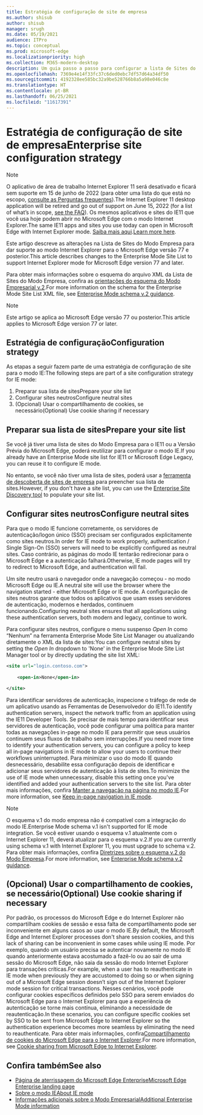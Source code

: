 ```yaml
---
title: Estratégia de configuração de site de empresa
ms.author: shisub
author: shisub
manager: srugh
ms.date: 05/19/2021
audience: ITPro
ms.topic: conceptual
ms.prod: microsoft-edge
ms.localizationpriority: high
ms.collection: M365-modern-desktop
description: Um guia passo a passo para configurar a lista de Sites do Modo Empresa para o modo Internet Explorer.
ms.openlocfilehash: 7369e4e14f33fc37c6ded0ebc7df57d64a34df50
ms.sourcegitcommit: 4192328ee585bc32a9be528766b8a5a98e046c8e
ms.translationtype: HT
ms.contentlocale: pt-BR
ms.lasthandoff: 06/25/2021
ms.locfileid: "11617391"
---
```

# <a name="enterprise-site-configuration-strategy"></a><span data-ttu-id="43a25-103">Estratégia de configuração de site de empresa</span><span class="sxs-lookup"><span data-stu-id="43a25-103">Enterprise site configuration strategy</span></span>

>[!Note]
> <span data-ttu-id="43a25-104">O aplicativo de área de trabalho Internet Explorer 11 será desativado e ficará sem suporte em 15 de junho de 2022 (para obter uma lista do que está no escopo, [consulte as Perguntas frequentes](https://techcommunity.microsoft.com/t5/windows-it-pro-blog/internet-explorer-11-desktop-app-retirement-faq/ba-p/2366549)).</span><span class="sxs-lookup"><span data-stu-id="43a25-104">The Internet Explorer 11 desktop application will be retired and go out of support on June 15, 2022 (for a list of what’s in scope, [see the FAQ](https://techcommunity.microsoft.com/t5/windows-it-pro-blog/internet-explorer-11-desktop-app-retirement-faq/ba-p/2366549)).</span></span> <span data-ttu-id="43a25-105">Os mesmos aplicativos e sites do IE11 que você usa hoje podem abrir no Microsoft Edge com o modo Internet Explorer.</span><span class="sxs-lookup"><span data-stu-id="43a25-105">The same IE11 apps and sites you use today can open in Microsoft Edge with Internet Explorer mode.</span></span> <span data-ttu-id="43a25-106">[Saiba mais aqui](https://blogs.windows.com/windowsexperience/2021/05/19/the-future-of-internet-explorer-on-windows-10-is-in-microsoft-edge/).</span><span class="sxs-lookup"><span data-stu-id="43a25-106">[Learn more here](https://blogs.windows.com/windowsexperience/2021/05/19/the-future-of-internet-explorer-on-windows-10-is-in-microsoft-edge/).</span></span>

<span data-ttu-id="43a25-107">Este artigo descreve as alterações na Lista de Sites do Modo Empresa para dar suporte ao modo Internet Explorer para o Microsoft Edge versão 77 e posterior.</span><span class="sxs-lookup"><span data-stu-id="43a25-107">This article describes changes to the Enterprise Mode Site List to support Internet Explorer mode for Microsoft Edge version 77 and later.</span></span>

<span data-ttu-id="43a25-108">Para obter mais informações sobre o esquema do arquivo XML da Lista de Sites do Modo Empresa, confira as [orientações do esquema do Modo Empresarial v.2](/internet-explorer/ie11-deploy-guide/enterprise-mode-schema-version-2-guidance).</span><span class="sxs-lookup"><span data-stu-id="43a25-108">For more information on the schema for the Enterprise Mode Site List XML file, see [Enterprise Mode schema v.2 guidance](/internet-explorer/ie11-deploy-guide/enterprise-mode-schema-version-2-guidance).</span></span>

> [!NOTE]
> <span data-ttu-id="43a25-109">Este artigo se aplica ao Microsoft Edge versão 77 ou posterior.</span><span class="sxs-lookup"><span data-stu-id="43a25-109">This article applies to Microsoft Edge version 77 or later.</span></span>
<!--
## Updated schema elements

The following table describes the \<open-in app\> element added to the v.2 of the Enterprise Mode schema:

| **Element** | **Description** |
| --- | --- |
| \<open-in app="**true**"\> | A child element that controls what browser is used for sites. This element is required for sites that need to **open in IE11**.|

**Example:**

``` xml
<site url="contoso.com">

  <open-in app="true">IE11</open-in>

</site>
```

The following table shows the possible values of the \<open-in\> element:

| **Value** | **Description** |
| --- | --- |
| **\<open-in\>IE11\</open-in\>** | Opens the site in IE mode or a full IE11 window. To enable IE mode, see [Configure IE mode policies](./edge-ie-mode-policies.md)|
| **\<open-in app="**true**"\>IE11\</open-in\>** | Opens the site in a full IE11 window |
| **\<open-in\>MSEdge\</open-in\>** | Opens the site in Microsoft Edge |
| **\<open-in\>None or not specified\</open-in\>** | Opens the site in the default browser or in the browser where the user navigated to the site. |
|**\<open-in\>Configurable\</open-in\>** | Allows the site to participate in IE mode engine determination. To learn more, see [Learn about Configurable sites in IE mode](edge-learnmore-configurable-sites-ie-mode.md).  |

>[!NOTE]
> The attribute app=**"true"** is only recognized when associated to _'open-in' IE11_. Adding it to the other 'open-in' elements won't change browser behavior.   -->

## <a name="configuration-strategy"></a><span data-ttu-id="43a25-110">Estratégia de configuração</span><span class="sxs-lookup"><span data-stu-id="43a25-110">Configuration strategy</span></span>

<span data-ttu-id="43a25-111">As etapas a seguir fazem parte de uma estratégia de configuração de site para o modo IE:</span><span class="sxs-lookup"><span data-stu-id="43a25-111">The following steps are part of a site configuration strategy for IE mode:</span></span>
1. <span data-ttu-id="43a25-112">Preparar sua lista de sites</span><span class="sxs-lookup"><span data-stu-id="43a25-112">Prepare your site list</span></span>
2. <span data-ttu-id="43a25-113">Configurar sites neutros</span><span class="sxs-lookup"><span data-stu-id="43a25-113">Configure neutral sites</span></span>
3. <span data-ttu-id="43a25-114">(Opcional) Usar o compartilhamento de cookies, se necessário</span><span class="sxs-lookup"><span data-stu-id="43a25-114">(Optional) Use cookie sharing if necessary</span></span>

<!--
Step 1.  – if you don’t have one use Site Discovery Step-by-Step
Step 2 – Neutral sites + sticky mode
        Use more examples and explain sticky mode better
Step 3 – If that doesn’t cover your needs, then use Cookie sharing -->

## <a name="prepare-your-site-list"></a><span data-ttu-id="43a25-115">Preparar sua lista de sites</span><span class="sxs-lookup"><span data-stu-id="43a25-115">Prepare your site list</span></span>

<span data-ttu-id="43a25-116">Se você já tiver uma lista de sites do Modo Empresa para o IE11 ou a Versão Prévia do Microsoft Edge, poderá reutilizar para configurar o modo IE.</span><span class="sxs-lookup"><span data-stu-id="43a25-116">If you already have an Enterprise Mode site list for IE11 or Microsoft Edge Legacy, you can reuse it to configure IE mode.</span></span>

<span data-ttu-id="43a25-117">No entanto, se você não tiver uma lista de sites, poderá usar a [ferramenta de descoberta de sites de empresa](/deployedge/edge-ie-mode-site-discovery) para preencher sua lista de sites.</span><span class="sxs-lookup"><span data-stu-id="43a25-117">However, if you don't have a site list, you can use the [Enterprise Site Discovery tool](/deployedge/edge-ie-mode-site-discovery) to populate your site list.</span></span>

## <a name="configure-neutral-sites"></a><span data-ttu-id="43a25-118">Configurar sites neutros</span><span class="sxs-lookup"><span data-stu-id="43a25-118">Configure neutral sites</span></span>

<span data-ttu-id="43a25-119">Para que o modo IE funcione corretamente, os servidores de autenticação/logon único (SSO) precisam ser configurados explicitamente como sites neutros.</span><span class="sxs-lookup"><span data-stu-id="43a25-119">In order for IE mode to work properly, authentication / Single Sign-On (SSO) servers will need to be explicitly configured as neutral sites.</span></span> <span data-ttu-id="43a25-120">Caso contrário, as páginas do modo IE tentarão redirecionar para o Microsoft Edge e a autenticação falhará.</span><span class="sxs-lookup"><span data-stu-id="43a25-120">Otherwise, IE mode pages will try to redirect to Microsoft Edge, and authentication will fail.</span></span>

<span data-ttu-id="43a25-121">Um site neutro usará o navegador onde a navegação começou - no modo Microsoft Edge ou IE.</span><span class="sxs-lookup"><span data-stu-id="43a25-121">A neutral site will use the browser where the navigation started - either Microsoft Edge or IE mode.</span></span> <span data-ttu-id="43a25-122">A configuração de sites neutros garante que todos os aplicativos que usam esses servidores de autenticação, modernos e herdados, continuem funcionando.</span><span class="sxs-lookup"><span data-stu-id="43a25-122">Configuring neutral sites ensures that all applications using these authentication servers, both modern and legacy, continue to work.</span></span>

<span data-ttu-id="43a25-123">Para configurar sites neutros, configure o menu suspenso *Open In* como “Nenhum” na ferramenta Enterprise Mode Site List Manager ou atualizando diretamente o XML da lista de sites:</span><span class="sxs-lookup"><span data-stu-id="43a25-123">You can configure neutral sites by setting the *Open In* dropdown to 'None' in the Enterprise Mode Site List Manager tool or by directly updating the site list XML:</span></span>

``` xml
<site url="login.contoso.com">
   
    <open-in>None</open-in>

</site>
```

<span data-ttu-id="43a25-124">Para identificar servidores de autenticação, inspecione o tráfego de rede de um aplicativo usando as Ferramentas de Desenvolvedor do IE11.</span><span class="sxs-lookup"><span data-stu-id="43a25-124">To identify authentication servers, inspect the network traffic from an application using the IE11 Developer Tools.</span></span> <span data-ttu-id="43a25-125">Se precisar de mais tempo para identificar seus servidores de autenticação, você pode configurar uma política para manter todas as navegações in-page no modo IE para permitir que seus usuários continuem seus fluxos de trabalho sem interrupções.</span><span class="sxs-lookup"><span data-stu-id="43a25-125">If you need more time to identify your authentication servers, you can configure a policy to keep all in-page navigations in IE mode to allow your users to continue their workflows uninterrupted.</span></span> <span data-ttu-id="43a25-126">Para minimizar o uso do modo IE quando desnecessário, desabilite essa configuração depois de identificar e adicionar seus servidores de autenticação à lista de sites.</span><span class="sxs-lookup"><span data-stu-id="43a25-126">To minimize the use of IE mode when unnecessary, disable this setting once you've identified and added your authentication servers to the site list.</span></span> <span data-ttu-id="43a25-127">Para obter mais informações, confira [Manter a navegação na página no modo IE](/deployedge/edge-learnmore-inpage-nav).</span><span class="sxs-lookup"><span data-stu-id="43a25-127">For more information, see [Keep in-page navigation in IE mode](/deployedge/edge-learnmore-inpage-nav).</span></span>

>[!NOTE]
   ><span data-ttu-id="43a25-128">O esquema v.1 do modo empresa não é compatível com a integração do modo IE.</span><span class="sxs-lookup"><span data-stu-id="43a25-128">Enterprise Mode schema v.1 isn't supported for IE mode integration.</span></span> <span data-ttu-id="43a25-129">Se você estiver usando o esquema v.1 atualmente com o Internet Explorer 11, deverá atualizar para o esquema v.2.</span><span class="sxs-lookup"><span data-stu-id="43a25-129">If you are currently using schema v.1 with Internet Explorer 11, you must upgrade to schema v.2.</span></span> <span data-ttu-id="43a25-130">Para obter mais informações, confira [Diretrizes sobre o esquema v.2 do Modo Empresa](/internet-explorer/ie11-deploy-guide/enterprise-mode-schema-version-2-guidance).</span><span class="sxs-lookup"><span data-stu-id="43a25-130">For more information, see [Enterprise Mode schema v.2 guidance](/internet-explorer/ie11-deploy-guide/enterprise-mode-schema-version-2-guidance).</span></span>

## <a name="optional-use-cookie-sharing-if-necessary"></a><span data-ttu-id="43a25-131">(Opcional) Usar o compartilhamento de cookies, se necessário</span><span class="sxs-lookup"><span data-stu-id="43a25-131">(Optional) Use cookie sharing if necessary</span></span>

<span data-ttu-id="43a25-132">Por padrão, os processos do Microsoft Edge e do Internet Explorer não compartilham cookies de sessão e essa falta de compartilhamento pode ser inconveniente em alguns casos ao usar o modo IE.</span><span class="sxs-lookup"><span data-stu-id="43a25-132">By default, the Microsoft Edge and Internet Explorer processes don't share session cookies, and this lack of sharing can be inconvenient in some cases while using IE mode.</span></span> <span data-ttu-id="43a25-133">Por exemplo, quando um usuário precisa se autenticar novamente no modo IE quando anteriormente estava acostumado a fazê-lo ou ao sair de uma sessão do Microsoft Edge, não saia da sessão do modo Internet Explorer para transações críticas.</span><span class="sxs-lookup"><span data-stu-id="43a25-133">For example, when a user has to reauthenticate in IE mode when previously they are accustomed to doing so or when signing out of a Microsoft Edge session doesn’t sign out of the Internet Explorer mode session for critical transactions.</span></span> <span data-ttu-id="43a25-134">Nesses cenários, você pode configurar cookies específicos definidos pelo SSO para serem enviados do Microsoft Edge para o Internet Explorer para que a experiência de autenticação se torne mais contínua, eliminando a necessidade de reautenticação.</span><span class="sxs-lookup"><span data-stu-id="43a25-134">In these scenarios, you can configure specific cookies set by SSO to be sent from Microsoft Edge to Internet Explorer so the authentication experience becomes more seamless by eliminating the need to reauthenticate.</span></span> <span data-ttu-id="43a25-135">Para obter mais informações, confira[Compartilhamento de cookies do Microsoft Edge para o Internet Explorer](/deployedge/edge-ie-mode-add-guidance-cookieshare).</span><span class="sxs-lookup"><span data-stu-id="43a25-135">For more information, see [Cookie sharing from Microsoft Edge to Internet Explorer](/deployedge/edge-ie-mode-add-guidance-cookieshare).</span></span>

## <a name="see-also"></a><span data-ttu-id="43a25-136">Confira também</span><span class="sxs-lookup"><span data-stu-id="43a25-136">See also</span></span>

- [<span data-ttu-id="43a25-137">Página de aterrissagem do Microsoft Edge Enterprise</span><span class="sxs-lookup"><span data-stu-id="43a25-137">Microsoft Edge Enterprise landing page</span></span>](https://aka.ms/EdgeEnterprise)
- [<span data-ttu-id="43a25-138">Sobre o modo IE</span><span class="sxs-lookup"><span data-stu-id="43a25-138">About IE mode</span></span>](./edge-ie-mode.md)
- [<span data-ttu-id="43a25-139">Informações adicionais sobre o Modo Empresarial</span><span class="sxs-lookup"><span data-stu-id="43a25-139">Additional Enterprise Mode information</span></span>](/internet-explorer/ie11-deploy-guide/enterprise-mode-overview-for-ie11)
